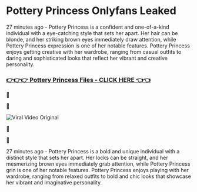 # Pottery Princess Onlyfans Leaked

<p>27 minutes ago - Pottery Princess is a confident and one-of-a-kind individual with a eye-catching style that sets her apart. Her hair can be blonde, and her striking brown eyes immediately draw attention, while Pottery Princess expression is one of her notable features. Pottery Princess enjoys getting creative with her wardrobe, ranging from casual outfits to daring and sophisticated looks that reflect her vibrant and creative personality.</p><p>
<h3><a href="https://fansleaks.com-getfree.pro/pottery-princess" rel="nofollow">👉👉👉 Pottery Princess Files - CLICK HERE 👈👈</a></h3>
<p>🔻</p>
<p>🔻</p> <p>
<a href="https://fansleaks.com-getfree.pro/pottery-princess" rel="nofollow"><img src="https://i.imgur.com/0ZbtXZ5.gif" alt="Viral Video Original" style="max-width: 100%; display: inline-block;" data-target="animated-image.originalImage"></a>
<p>🔻</p>
<p>🔻</p> <p>27 minutes ago - Pottery Princess is a bold and unique individual with a distinct style that sets her apart. Her locks can be straight, and her mesmerizing brown eyes immediately grab attention, while Pottery Princess grin is one of her notable features. Pottery Princess enjoys playing with her wardrobe, ranging from relaxed outfits to bold and chic looks that showcase her vibrant and imaginative personality.</p>